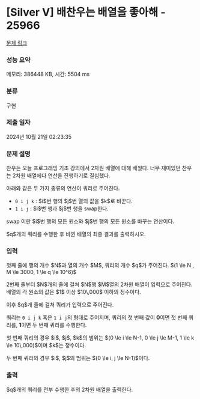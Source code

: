 # [Silver V] 배찬우는 배열을 좋아해 - 25966 

[문제 링크](https://www.acmicpc.net/problem/25966) 

### 성능 요약

메모리: 386448 KB, 시간: 5504 ms

### 분류

구현

### 제출 일자

2024년 10월 21일 02:23:35

### 문제 설명

<p>찬우는 오늘 프로그래밍 기초 강의에서 2차원 배열에 대해 배웠다. 너무 재미있던 찬우는 2차원 배열에다 연산을 진행하기로 결심했다.</p>

<p>아래와 같은 두 가지 종류의 연산이 쿼리로 주어진다. </p>

<ul>
	<li><code>0 i j k</code> : $i$번 행의 $j$번 열의 값을 $k$로 바꾼다.</li>
	<li><code>1 i j</code> : $i$번 행과 $j$번 행을 swap한다.</li>
</ul>

<p>swap 이란 $i$번 행의 모든 원소와 $j$번 행의 모든 원소를 바꾸는 연산이다.</p>

<p>$q$개의 쿼리를 수행한 후 바뀐 배열의 최종 결과를 출력하시오.</p>

### 입력 

 <p>첫째 줄에 행의 개수 $N$과 열의 개수 $M$, 쿼리의 개수 $q$가 주어진다. $(1 \le N , M \le 3000, 1 \le q \le 10^6)$</p>

<p>2번째 줄부터 $N$개의 줄에 걸쳐 $N$행 $M$열의 2차원 배열이 입력으로 주어진다. 배열의 각 원소의 값은 $1$ 이상 $10\,000$ 이하의 정수이다.</p>

<p>이후 $q$개 줄에 걸쳐 쿼리가 입력으로 주어진다.</p>

<p>쿼리는 <code>0 i j k</code> 혹은 <code>1 i j</code>의 형태로 주어지며, 쿼리의 첫 번째 값이 <b>0</b>이면 첫 번째 쿼리를, <strong>1</strong>이면 두 번째 쿼리를 수행한다.</p>

<p>첫 번째 쿼리의 경우 $i$, $j$, $k$의 범위는 $(0 \le i \le N-1, 0 \le j \le M-1, 1 \le k \le 10\,000)$이며 $k$는 정수이다.</p>

<p>두 번째 쿼리의 경우 $i$, $j$의 범위는 $(0 \le i, j \le N-1)$이다.</p>

### 출력 

 <p>$q$개의 쿼리를 전부 수행한 후의 2차원 배열을 출력한다.</p>

